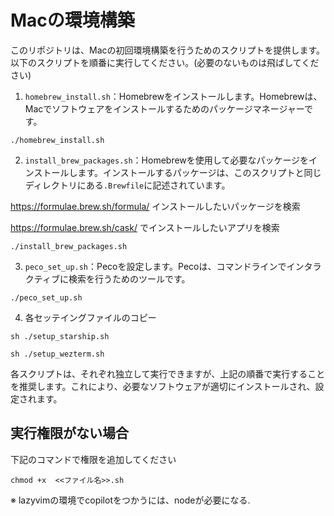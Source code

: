 # Macの環境構築

このリポジトリは、Macの初回環境構築を行うためのスクリプトを提供します。以下のスクリプトを順番に実行してください。(必要のないものは飛ばしてください)

1. `homebrew_install.sh`：Homebrewをインストールします。Homebrewは、Macでソフトウェアをインストールするためのパッケージマネージャーです。

```shell
./homebrew_install.sh
```

2. `install_brew_packages.sh`：Homebrewを使用して必要なパッケージをインストールします。インストールするパッケージは、このスクリプトと同じディレクトリにある`.Brewfile`に記述されています。

<https://formulae.brew.sh/formula/> インストールしたいパッケージを検索

<https://formulae.brew.sh/cask/> でインストールしたいアプリを検索

```shell
./install_brew_packages.sh
```

3. `peco_set_up.sh`：Pecoを設定します。Pecoは、コマンドラインでインタラクティブに検索を行うためのツールです。

```shell
./peco_set_up.sh
```

4. 各セッテイングファイルのコピー

```shell script
sh ./setup_starship.sh

sh ./setup_wezterm.sh
```

各スクリプトは、それぞれ独立して実行できますが、上記の順番で実行することを推奨します。これにより、必要なソフトウェアが適切にインストールされ、設定されます。

## 実行権限がない場合

下記のコマンドで権限を追加してください

```shell
chmod +x  <<ファイル名>>.sh
```

※ lazyvimの環境でcopilotをつかうには、nodeが必要になる.

